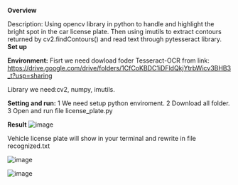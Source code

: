 **Overview**

Description: Using opencv library in python to handle and highlight the bright spot in the car license plate. Then using imutils to extract contours returned by cv2.findContours() and read text through pytesseract library.
 **Set up**

 **Environment:**
 Fisrt we need dowload foder Tesseract-OCR from link:
 https://drive.google.com/drive/folders/1CfCoKBDC1iDFldQkjYtrbWicv3BHB3_t?usp=sharing
 
Library we need:cv2, numpy, imutils.

**Setting and run:**
1 We need setup python enviroment.
2 Download all folder.
3 Open and run file license_plate.py


**Result**
![image](https://github.com/datt46999/-Extract-car-license-plate-features/assets/125117718/d3cda3f7-fc23-433c-be52-7a877e4bc8f2)

Vehicle license plate will show in your terminal and rewrite in file recognized.txt

![image](https://github.com/datt46999/-Extract-car-license-plate-features/assets/125117718/469c334a-0567-467b-b505-0e7ae3766ae6)


![image](https://github.com/datt46999/-Extract-car-license-plate-features/assets/125117718/c4534829-7405-4bc3-9651-c25bce2cd56a)

